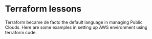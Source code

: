 # Terraform lessons
Terraform became de facto the default language in managing Public Clouds.  Here are some examples in setting up AWS environment using terraform code.

